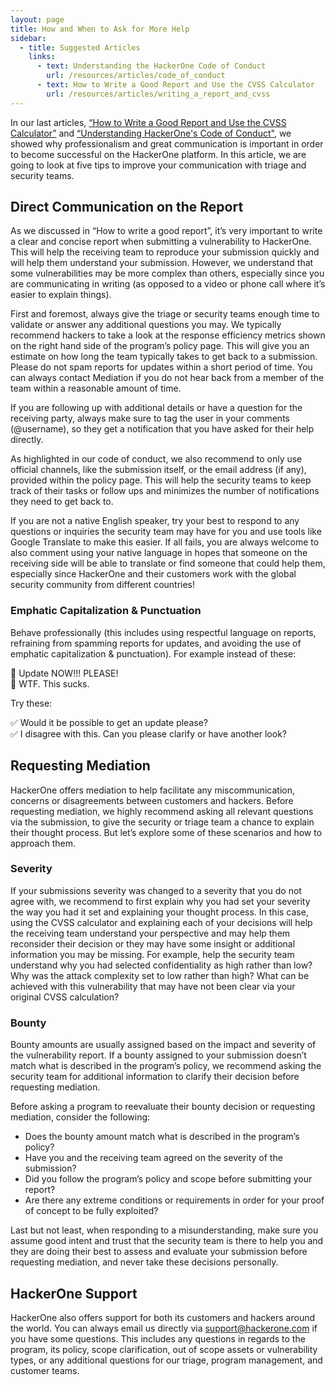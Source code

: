 ```yaml
---
layout: page
title: How and When to Ask for More Help
sidebar:
  - title: Suggested Articles
    links:
      - text: Understanding the HackerOne Code of Conduct
        url: /resources/articles/code_of_conduct
      - text: How to Write a Good Report and Use the CVSS Calculator
        url: /resources/articles/writing_a_report_and_cvss
---
```


In our last articles, [“How to Write a Good Report and Use the CVSS Calculator”](/resources/articles/writing_a_report_and_cvss) and [“Understanding HackerOne's Code of Conduct"](/resources/articles/code_of_conduct), we showed why professionalism and great communication is important in order to become successful on the HackerOne platform. In this article, we are going to look at five tips to improve your communication with triage and security teams.

## Direct Communication on the Report
As we discussed in “How to write a good report”, it’s very important to write a clear and concise report when submitting a vulnerability to HackerOne. This will help the receiving team to reproduce your submission quickly and will help them understand your submission. However, we understand that some vulnerabilities may be more complex than others, especially since you are communicating in writing (as opposed to a video or phone call where it’s easier to explain things).

First and foremost, always give the triage or security teams enough time to validate or answer any additional questions you may. We typically recommend hackers to take a look at the response efficiency metrics shown on the right hand side of the program’s policy page. This will give you an estimate on how long the team typically takes to get back to a submission. Please do not spam reports for updates within a short period of time. You can always contact Mediation if you do not hear back from a member of the team within a reasonable amount of time.

If you are following up with additional details or have a question for the receiving party, always make sure to tag the user in your comments (@username), so they get a notification that you have asked for their help directly.


As highlighted in our code of conduct, we also recommend to only use official channels, like the submission itself, or the email address (if any), provided within the policy page. This will help the security teams to keep track of their tasks or follow ups and minimizes the number of notifications they need to get back to.

If you are not a native English speaker, try your best to respond to any questions or inquiries the security team may have for you and use tools like Google Translate to make this easier. If all fails, you are always welcome to also comment using your native language in hopes that someone on the receiving side will be able to translate or find someone that could help them, especially since HackerOne and their customers work with the global security community from different countries!

### Emphatic Capitalization & Punctuation
Behave professionally (this includes using respectful language on reports, refraining from spamming reports for updates, and avoiding the use of emphatic capitalization & punctuation). For example instead of these:

🚫 Update NOW!!! PLEASE! <br>
🚫 WTF. This sucks. <br>

Try these:

✅ Would it be possible to get an update please?<br>
✅ I disagree with this. Can you please clarify or have another look? <br>

## Requesting Mediation
HackerOne offers mediation to help facilitate any miscommunication, concerns or disagreements between customers and hackers. Before requesting mediation, we highly recommend asking all relevant questions via the submission, to give the security or triage team a chance to explain their thought process. But let’s explore some of these scenarios and how to approach them.

### Severity
If your submissions severity was changed to a severity that you do not agree with, we recommend to first explain why you had set your severity the way you had it set and explaining your thought process. In this case, using the CVSS calculator and explaining each of your decisions will help the receiving team understand your perspective and may help them reconsider their decision or they may have some insight or additional information you may be missing. For example, help the security team understand why you had selected confidentiality as high rather than low? Why was the attack complexity set to low rather than high? What can be achieved with this vulnerability that may have not been clear via your original CVSS calculation?


### Bounty
Bounty amounts are usually assigned based on the impact and severity of the vulnerability report. If a bounty assigned to your submission doesn’t match what is described in the program’s policy, we recommend asking the security team for additional information to clarify their decision before requesting mediation.

Before asking a program to reevaluate their bounty decision or requesting mediation, consider the following:
- Does the bounty amount match what is described in the program’s policy?
- Have you and the receiving team agreed on the severity of the submission?
- Did you follow the program’s policy and scope before submitting your report?
- Are there any extreme conditions or requirements 	in order for your proof of concept to be fully exploited?

Last but not least, when responding to a misunderstanding, make sure you assume good intent and trust that the security team is there to help you and they are doing their best to assess and evaluate your submission before requesting mediation, and never take these decisions personally.

## HackerOne Support
HackerOne also offers support for both its customers and hackers around the world. You can always email us directly via [support@hackerone.com](mailto:support@hackerone.com) if you have some questions. This includes any questions in regards to the program, its policy, scope clarification, out of scope assets or vulnerability types, or any additional questions for our triage, program management, and customer teams.
